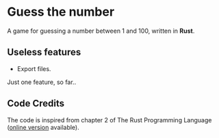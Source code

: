 # Guess the number
A game for guessing a number between 1 and 100, written in **Rust**.

## Useless features
- Export files.

Just one feature, so far..

## Code Credits
The code is inspired from chapter 2 of The Rust Programming Language ([online version](https://doc.rust-lang.org/book/title-page.html) available).
